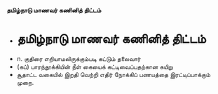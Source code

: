 **தமிழ்நாடு மாணவர் கணினித் திட்டம்**
- # தமிழ்நாடு மாணவர் கணினித் திட்டம்
- n. குதிரை எறியாமலிருக்கும்படி கட்டும் தலைவார்
- (கப்) பாரந்தூக்கியின் நீள் கையைக் கட்டிவைப்பதற்கான கயிறு
- சூதாட்ட வகையில் இறதி வெற்றி எதிர் நோக்கிப் பணயத்தை இரட்டிப்பாக்கும் முறை.

